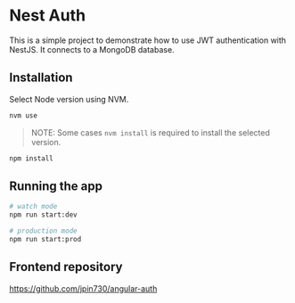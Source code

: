 # Nest Auth

This is a simple project to demonstrate how to use JWT authentication with NestJS. It connects to a MongoDB database.

## Installation

Select Node version using NVM.

```bash
nvm use
```

> NOTE: Some cases `nvm install` is required to install the selected version.

```bash
npm install
```

## Running the app

```bash
# watch mode
npm run start:dev

# production mode
npm run start:prod
```

## Frontend repository

<https://github.com/jpin730/angular-auth>
